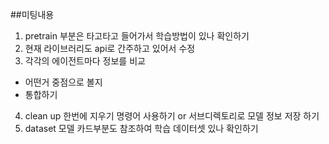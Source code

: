 ##미팅내용
1. pretrain 부분은 타고타고 들어가서 학습방법이 있나 확인하기
2. 현재 라이브러리도 api로 간주하고 있어서 수정
3. 각각의 에이전트마다 정보를 비교
  - 어떤거 중점으로 볼지
  - 통합하기
4. clean up 한번에 지우기 명령어 사용하기 or 서브디렉토리로 모델 정보 저장 하기
5. dataset 모델 카드부분도 참조하여 학습 데이터셋 있나 확인하기
